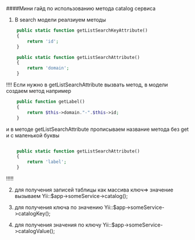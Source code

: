 ####Мини гайд по использованию метода catalog сервиса

1. В search модели реалзиуем методы 

```php
    public static function getListSearchKeyAttribute()
    {
        return 'id';
    }

    public static function getListSearchAttribute()
    {
        return 'domain';
    }

```

!!!!
Если нужно в getListSearchAttribute вызвать метод, в модели 
создаем метод например 
```php
    public function getLabel()
    {
        return $this->domain."-".$this->id;
    }

```
и в методе getListSearchAttribute прописываем название метода без get и с маленькой буквы
```php

    public static function getListSearchAttribute()
    {
        return 'label';
    }

```
!!!!!

2. для получения записей таблицы как массива ключ=> значение 
вызываем Yii::$app->someService->catalog();

3. для получения ключа по значению Yii::$app->someService->catalogKey();

4. для получения значения по ключу Yii::$app->someService->catalogValue();
